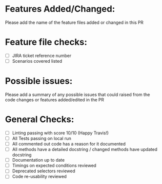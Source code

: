 # Features Added/Changed:
Please add the name of the feature files added or changed in this PR

# Feature file checks:
- [ ] JIRA ticket reference number
- [ ] Scenarios covered listed

# Possible issues:
Please add a summary of any possible issues that could raised from the code changes or features added/edited in the PR


# General Checks:
- [ ] Linting passing with score 10/10 (Happy Travis!)
- [ ] All Tests passing on local run
- [ ] All commented out code has a reason for it documented
- [ ] All methods have a detailed docstring / changed methods have updated docstring
- [ ] Documentation up to date
- [ ] Timings on expected conditions reviewed
- [ ] Deprecated selectors reviewed
- [ ] Code re-usability reviewed